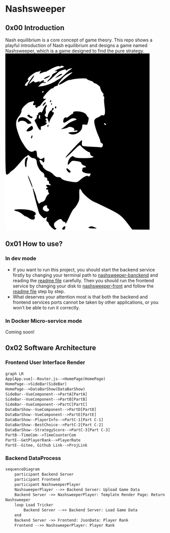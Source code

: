 # Nashsweeper
## 0x00 Introduction
Nash equilibrium is a core concept of game theory. This repo shows a playful introduction of Nash equilibrium and designs a game named Nashsweeper, which is a game designed to find the pure strategy.<br>
![](nashsweeper-front/public/JohnNash.svg)
## 0x01 How to use?
### In dev mode
* If you want to run this project, you should start the backend service firstly by changing your terminal path to [nashsweeper-banckend](./nashsweeper-backend/) and reading the [readme file](nashsweeper-backend/README.md) carefully. Then you should run the frontend service by changing your disk to [nashsweeper-front](./nashsweeper-front/) and follow the [readme file](nashsweeper-front/README.md) step by step.
* What deserves your attention most is that both the backend and frontend services ports cannot be taken by other applications, or you won't be able to run it correctly.
### In Docker Micro-service mode
Coming soon!
## 0x02 Software Architecture
### Frontend User Interface Render
```mermaid
graph LR
App[App.vue]--Router.js-->HomePage(HomePage)
HomePage-->SideBar(SideBar)
HomePage-->DataBarShow(DataBarShow)
SideBar--VueComponent-->PartA[PartA]
SideBar--VueComponent-->PartB[PartB]
SideBar--VueComponent-->PartC[PartC]
DataBarShow--VueComponent-->PartD[PartD]
DataBarShow--VueComponent-->PartE[PartE]
DataBarShow--PlayerInfo-->PartC-1[Part C-1]
DataBarShow--BestChoice-->PartC-2[Part C-2]
DataBarShow--StrategyScore-->PartC-3[Part C-3]
PartB--TimeCom-->TimeCounterCom
PartE--GetPlayerRank-->PlayerRate
PartE--Gitee, Github Link-->ProjLink
```

### Backend DataProcess
```mermaid
sequenceDiagram
    participant Backend Server
    participant Frontend
    participant NashsweeperPlayer
    NashsweeperPlayer -->> Backend Server: Upload Game Data
    Backend Server ->> NashsweeperPlayer: Template Render Page: Return Nashsweeper
    loop Load Tricker
        Backend Server -->> Backend Server: Load Game Data
    end
    Backend Server ->> Frontend: JsonData: Player Rank
    Frontend -->> NashsweeperPlayer: Player Rank
```
